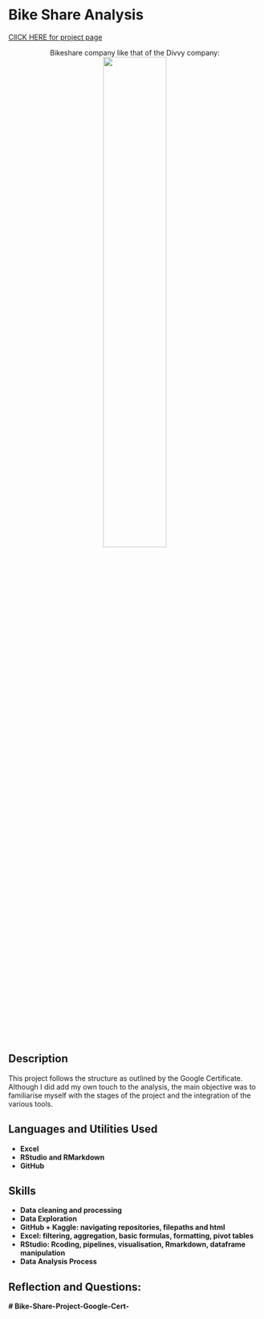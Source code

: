 <h1>Bike Share Analysis</h1>

<a href="https://grigricar.github.io/Bike-Share-Project-Google-Cert-/">ClICK HERE for project page</a>

<p align="center">
Bikeshare company like that of the Divvy company:  <br/>
<img src="https://upload.wikimedia.org/wikipedia/commons/thumb/8/87/00_2141_Bicycle-sharing_systems_-_Sweden.jpg/1280px-00_2141_Bicycle-sharing_systems_-_Sweden.jpg" height="50%" width="50%"/>
<br />
</p>

<h2>Description</h2>
This project follows the structure as outlined by the Google Certificate. Although I did add my own touch to the analysis, the main objective was to familiarise myself with the stages of the project and the integration of the various tools.   
<br />


<h2>Languages and Utilities Used</h2>

- <b>Excel</b> 
- <b>RStudio and RMarkdown</b>
- <b> GitHub <b>

<h2> Skills </h2>

- <b>Data cleaning and processing</b> 
- <b>Data Exploration</b>
- <b>GitHub + Kaggle: navigating repositories, filepaths and html <b>
- <b>Excel: filtering, aggregation, basic formulas, formatting, pivot tables</b> 
- <b>RStudio: Rcoding, pipelines, visualisation, Rmarkdown, dataframe manipulation </b>
- <b>Data Analysis Process <b>

<h2> Reflection and Questions:</h2>



<!--
 ```diff
- text in red
+ text in green
! text in orange
# text in gray
@@ text in purple (and bold)@@
```
--!># Bike-Share-Project-Google-Cert-
